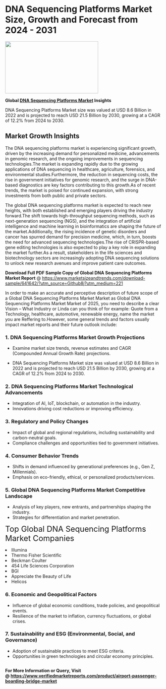 <H1>DNA Sequencing Platforms Market Size, Growth and Forecast from 2024 - 2031</H1><img class="aligncenter size-medium wp-image-584254" src="https://thirdeyenews.in/wp-content/uploads/2024/09/Global-Market-Research-300x168.jpeg" alt="" width="300" height="168" /><p><strong>Global&nbsp;<a href="https://www.marketsizeandtrends.com/download-sample/641642/?utm_source=Github8j?utm_medium=221">DNA Sequencing Platforms Market</a> Insights</strong></p><p>DNA Sequencing Platforms Market size was valued at USD 8.6 Billion in 2022 and is projected to reach USD 21.5 Billion by 2030, growing at a CAGR of 12.2% from 2024 to 2030.</p><p><h2>Market Growth Insights</h2> <p>The DNA sequencing platforms market is experiencing significant growth, driven by the increasing demand for personalized medicine, advancements in genomic research, and the ongoing improvements in sequencing technologies.The market is expanding rapidly due to the growing applications of DNA sequencing in healthcare, agriculture, forensics, and environmental studies.Furthermore, the reduction in sequencing costs, the rise in government initiatives for genomic research, and the surge in DNA-based diagnostics are key factors contributing to this growth.As of recent trends, the market is poised for continued expansion, with strong investments from both public and private sectors.</p> <p>The global DNA sequencing platforms market is expected to reach new heights, with both established and emerging players driving the industry forward.The shift towards high-throughput sequencing methods, such as next-generation sequencing (NGS), and the integration of artificial intelligence and machine learning in bioinformatics are shaping the future of the market.Additionally, the rising incidence of genetic disorders and cancer has spurred demand for precision medicine, which, in turn, boosts the need for advanced sequencing technologies.The rise of CRISPR-based gene editing technologies is also expected to play a key role in expanding the market further.As a result, stakeholders in the life sciences and biotechnology sectors are increasingly adopting DNA sequencing solutions to unlock new research avenues and improve patient care outcomes.<p><span class=""><strong>Download Full PDF Sample Copy of Global DNA Sequencing Platforms Market Report</strong> @ <a href="https://www.marketsizeandtrends.com/download-sample/641642/?utm_source=Github8j?utm_medium=221" target="_blank">https://www.marketsizeandtrends.com/download-sample/641642/?utm_source=Github8j?utm_medium=221</a></span></p><p>In order to make an accurate and perceptive description of future scope of a Global&nbsp;DNA Sequencing Platforms Market Market as Global&nbsp;DNA Sequencing Platforms Market Market of 2025, you need to describe a clear Vision &ndash; What Industry or Linda can you think of for example: Quote from a Technology, healthcare, automotive, renewable energy, name the market you are Reffering to.However, some general trends and factors usually impact market reports and their future outlook include:</p><h3>1.&nbsp;<strong>DNA Sequencing Platforms Market Growth Projections</strong></h3><ul><li>Examine market size trends, revenue estimates and CAGR (Compounded Annual Growth Rate) projections.</li><li><p>DNA Sequencing Platforms Market size was valued at USD 8.6 Billion in 2022 and is projected to reach USD 21.5 Billion by 2030, growing at a CAGR of 12.2% from 2024 to 2030.</p></li></ul><h3>2.&nbsp;<strong>DNA Sequencing Platforms Market Technological Advancements</strong></h3><ul><li>Integration of AI, IoT, blockchain, or automation in the industry.</li><li>Innovations driving cost reductions or improving efficiency.</li></ul><h3>3.&nbsp;<strong>Regulatory and Policy Changes</strong></h3><ul><li>Impact of global and regional regulations, including sustainability and carbon-neutral goals.</li><li>Compliance challenges and opportunities tied to government initiatives.</li></ul><h3>4.&nbsp;<strong>Consumer Behavior Trends</strong></h3><ul><li>Shifts in demand influenced by generational preferences (e.g., Gen Z, Millennials).</li><li>Emphasis on eco-friendly, ethical, or personalized products/services.</li></ul><h3>5.&nbsp;<strong>Global DNA Sequencing Platforms Market Competitive Landscape</strong></h3><ul><li>Analysis of key players, new entrants, and partnerships shaping the industry.</li><li>Strategies for differentiation and market penetration.</li></ul><p data-pm-slice="1 1 []"><span style="color: inherit; font-family: inherit; font-size: 25px;">Top Global DNA Sequencing Platforms Market Companies</span></p><div class="" data-test-id=""><p><li>Illumina</li><li> Thermo Fisher Scientific</li><li> Beckman Coulter</li><li> 454 Life Sciences Corporation</li><li> BGI</li><li> Appreciate the Beauty of Life</li><li> Helicos</li></p></div><h3>6.&nbsp;<strong>Economic and Geopolitical Factors</strong></h3><ul><li>Influence of global economic conditions, trade policies, and geopolitical events.</li><li>Resilience of the market to inflation, currency fluctuations, or global crises.</li></ul><h3>7.&nbsp;<strong>Sustainability and ESG (Environmental, Social, and Governance)</strong></h3><ul><li>Adoption of sustainable practices to meet ESG criteria.</li><li>Opportunities in green technologies and circular economy principles.</li></ul><h2><strong style="font-size: 14px;">For More Information or Query, Visit @&nbsp;</strong><a style="background-color: #ffffff; font-size: 14px;" href="https://www.marketsizeandtrends.com/report/dna-sequencing-platforms-market/" target="_blank">https://www.verifiedmarketreports.com/product/airport-passenger-boarding-bridge-market</a></h2>
